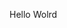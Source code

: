 Hello Wolrd























































































































































































































































































































































































































































































































































































































































































































































































































































































































































































































































































































































































































































































































































































































































































































































































































































































































































































































































































































































































































































































































































































































































































































































































































































































































































































































































































































































































































































































































































































